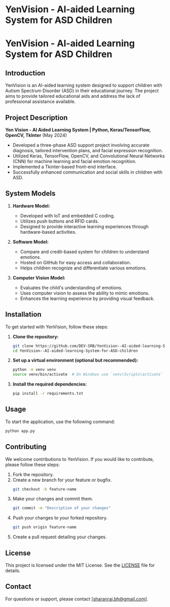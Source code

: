 # YenVision - AI-aided Learning System for ASD Children

# YenVision - AI-aided Learning System for ASD Children

## Introduction
YenVision is an AI-aided learning system designed to support children with Autism Spectrum Disorder (ASD) in their educational journey. The project aims to provide tailored educational aids and address the lack of professional assistance available.

## Project Description
**Yen Vision - AI Aided Learning System | Python, Keras/TensorFlow, OpenCV, TkInter** (May 2024)
- Developed a three-phase ASD support project involving accurate diagnosis, tailored intervention plans, and facial expression recognition.
- Utilized Keras, TensorFlow, OpenCV, and Convolutional Neural Networks (CNN) for machine learning and facial emotion recognition.
- Implemented a Tkinter-based front-end interface.
- Successfully enhanced communication and social skills in children with ASD.

## System Models
1. **Hardware Model:**
   - Developed with IoT and embedded C coding.
   - Utilizes push buttons and RFID cards.
   - Designed to provide interactive learning experiences through hardware-based activities.

2. **Software Model:**
   - Compare and credit-based system for children to understand emotions.
   - Hosted on GitHub for easy access and collaboration.
   - Helps children recognize and differentiate various emotions.

3. **Computer Vision Model:**
   - Evaluates the child's understanding of emotions.
   - Uses computer vision to assess the ability to mimic emotions.
   - Enhances the learning experience by providing visual feedback.

## Installation
To get started with YenVision, follow these steps:

1. **Clone the repository:**
   ```sh
   git clone https://github.com/DEV-SRB/YenVision--AI-aided-learning-System-for-ASD-children.git
   cd YenVision--AI-aided-learning-System-for-ASD-children


2. **Set up a virtual environment (optional but recommended):**
   ```sh
   python -m venv venv
   source venv/bin/activate  # On Windows use `venv\Scripts\activate`
   ```

3. **Install the required dependencies:**
   ```sh
   pip install -r requirements.txt
   ```

## Usage
To start the application, use the following command:

```sh
python app.py
```

## Contributing
We welcome contributions to YenVision. If you would like to contribute, please follow these steps:

1. Fork the repository.
2. Create a new branch for your feature or bugfix.
   ```sh
   git checkout -b feature-name
   ```
3. Make your changes and commit them.
   ```sh
   git commit -m "Description of your changes"
   ```
4. Push your changes to your forked repository.
   ```sh
   git push origin feature-name
   ```
5. Create a pull request detailing your changes.

## License
This project is licensed under the MIT License. See the [LICENSE](LICENSE) file for details.

## Contact
For questions or support, please contact [sharanraj.bh@gmail.com].
